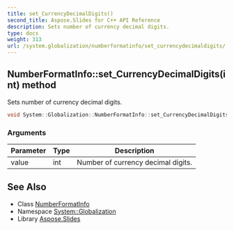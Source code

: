 ```yaml
---
title: set_CurrencyDecimalDigits()
second_title: Aspose.Slides for C++ API Reference
description: Sets number of currency decimal digits.
type: docs
weight: 313
url: /system.globalization/numberformatinfo/set_currencydecimaldigits/
---
```

## NumberFormatInfo::set_CurrencyDecimalDigits(int) method


Sets number of currency decimal digits.

```cpp
void System::Globalization::NumberFormatInfo::set_CurrencyDecimalDigits(int value)
```


### Arguments

| Parameter | Type | Description |
| --- | --- | --- |
| value | int | Number of currency decimal digits. |

## See Also

* Class [NumberFormatInfo](../)
* Namespace [System::Globalization](../../)
* Library [Aspose.Slides](../../../)